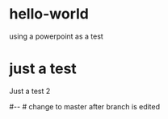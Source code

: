 # hello-world
using a powerpoint as a test
 
# just a test
Just a test 2
 
#-- # change to master after branch is edited
 